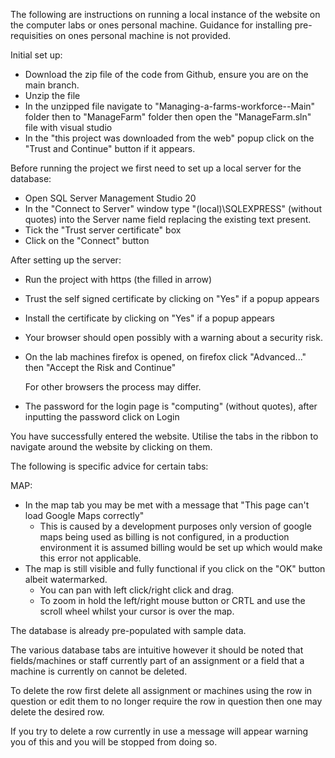 The following are instructions on running a local instance of the website on the computer labs or ones personal machine. Guidance for installing pre-requisities on ones personal machine is not provided.

Initial set up:
 - Download the zip file of the code from Github, ensure you are on the main branch.
 - Unzip the file
 - In the unzipped file navigate to "Managing-a-farms-workforce--Main" folder then to "ManageFarm" folder then open the "ManageFarm.sln" file with visual studio
 - In the "this project was downloaded from the web" popup click on the "Trust and Continue" button if it appears.

Before running the project we first need to set up a local server for the database:
 - Open SQL Server Management Studio 20
 - In the "Connect to Server" window type "(local)\SQLEXPRESS" (without quotes) into the Server name field replacing the existing text present.
 - Tick the "Trust server certificate" box
 - Click on the "Connect" button

After setting up the server:
 - Run the project with https (the filled in arrow)
 - Trust the self signed certificate by clicking on "Yes" if a popup appears
 - Install the certificate by clicking on "Yes" if a popup appears
 - Your browser should open possibly with a warning about a security risk.
  - On the lab machines firefox is opened, on firefox click "Advanced..." then "Accept the Risk and Continue"

     For other browsers the process may differ.
 - The password for the login page is "computing" (without quotes), after inputting the password click on Login

You have successfully entered the website.
Utilise the tabs in the ribbon to navigate around the website by clicking on them.

The following is specific advice for certain tabs:

MAP:
 - In the map tab you may be met with a message that "This page can't load Google Maps correctly"
    - This is caused by a development purposes only version of google maps being used as billing is not configured, in a production environment it is assumed billing would be set up which would make this error not applicable.
 - The map is still visible and fully functional if you click on the "OK" button albeit watermarked.
    - You can pan with left click/right click and drag.
    - To zoom in hold the left/right mouse button or CRTL and use the scroll wheel whilst your cursor is over the map.

The database is already pre-populated with sample data.

The various database tabs are intuitive however it should be noted that fields/machines or staff currently part of an assignment or a field that a machine is currently on cannot be deleted.

To delete the row first delete all assignment or machines using the row in question or edit them to no longer require the row in question then one may delete the desired row.

If you try to delete a row currently in use a message will appear warning you of this and you will be stopped from doing so.
